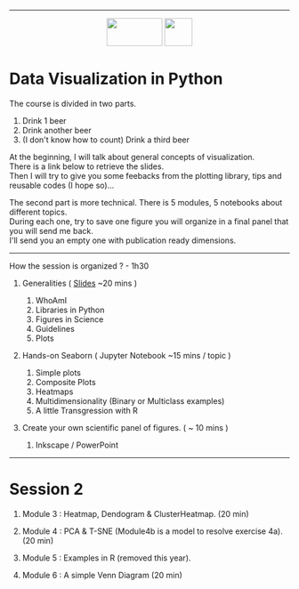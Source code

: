 ___  

<p align="center">

<img src="https://qbio.umontpellier.fr/wp-content/uploads/2020/09/logo_qbio_quadri.png " width="100" height="50">

<img src="https://qbio.umontpellier.fr/wp-content/uploads/2020/10/LOGO_original_RVB_papier_en_tete.png" width="50" height="50">

</p>  



# Data Visualization in Python

The course is divided in two parts.  
1. Drink 1 beer
2. Drink another beer
3. (I don't know how to count) Drink a third beer

At the beginning, I will talk about general concepts of visualization.  
There is a link below to retrieve the slides.  
Then I will try to give you some feebacks from the plotting library,  tips and reusable codes (I hope so)...  

The second part is more technical. 
There is 5 modules, 5 notebooks about different topics.   
During each one, try to save one figure you will organize in a final panel that you will send me back.  
I'll send you an empty one with publication ready dimensions.   

___  

How the session is organized ? - 1h30

1. Generalities ( [Slides](https://docs.google.com/presentation/d/1dV71zxT1gsrC92OrFDUpvV5b8JdxTqNiGwHDn1oGGE8/edit?usp=sharing) ~20 mins )  
	1. WhoAmI  
    2. Libraries in Python  
	3. Figures in Science   	
    4. Guidelines  
    5. Plots  

2. Hands-on Seaborn ( Jupyter Notebook ~15 mins / topic )   
    1. Simple plots  
    2. Composite Plots  
    3. Heatmaps
    4. Multidimensionality  (Binary or Multiclass examples)
    5. A little Transgression with R  

3. Create your own scientific panel of figures. ( ~ 10 mins )  
    1. Inkscape / PowerPoint   

___  

# Session 2


1. Module 3 : Heatmap, Dendogram & ClusterHeatmap.   (20 min)

2. Module 4 : PCA & T-SNE (Module4b is a model to resolve exercise 4a). (20 min)

4. Module 5 : Examples in R (removed this year).

3. Module 6 : A simple Venn Diagram (20 min)
